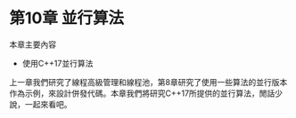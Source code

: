 # 第10章 並行算法

本章主要內容

- 使用C++17並行算法

上一章我們研究了線程高級管理和線程池，第8章研究了使用一些算法的並行版本作為示例，來設計併發代碼。本章我們將研究C++17所提供的並行算法，閒話少說，一起來看吧。